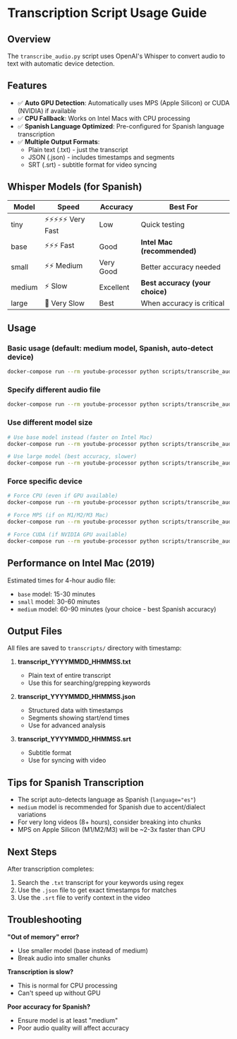 # Transcription Script Usage Guide

## Overview
The `transcribe_audio.py` script uses OpenAI's Whisper to convert audio to text with automatic device detection.

## Features
- ✅ **Auto GPU Detection**: Automatically uses MPS (Apple Silicon) or CUDA (NVIDIA) if available
- ✅ **CPU Fallback**: Works on Intel Macs with CPU processing
- ✅ **Spanish Language Optimized**: Pre-configured for Spanish language transcription
- ✅ **Multiple Output Formats**:
  - Plain text (.txt) - just the transcript
  - JSON (.json) - includes timestamps and segments
  - SRT (.srt) - subtitle format for video syncing

## Whisper Models (for Spanish)

| Model | Speed | Accuracy | Best For |
|-------|-------|----------|----------|
| tiny | ⚡⚡⚡⚡⚡ Very Fast | Low | Quick testing |
| base | ⚡⚡⚡ Fast | Good | **Intel Mac (recommended)** |
| small | ⚡⚡ Medium | Very Good | Better accuracy needed |
| medium | ⚡ Slow | Excellent | **Best accuracy (your choice)** |
| large | 🐌 Very Slow | Best | When accuracy is critical |

## Usage

### Basic usage (default: medium model, Spanish, auto-detect device)
```bash
docker-compose run --rm youtube-processor python scripts/transcribe_audio.py
```

### Specify different audio file
```bash
docker-compose run --rm youtube-processor python scripts/transcribe_audio.py audio/my_file.mp3
```

### Use different model size
```bash
# Use base model instead (faster on Intel Mac)
docker-compose run --rm youtube-processor python scripts/transcribe_audio.py audio/my_file.mp3 base

# Use large model (best accuracy, slower)
docker-compose run --rm youtube-processor python scripts/transcribe_audio.py audio/my_file.mp3 large
```

### Force specific device
```bash
# Force CPU (even if GPU available)
docker-compose run --rm youtube-processor python scripts/transcribe_audio.py audio/my_file.mp3 medium cpu

# Force MPS (if on M1/M2/M3 Mac)
docker-compose run --rm youtube-processor python scripts/transcribe_audio.py audio/my_file.mp3 medium mps

# Force CUDA (if NVIDIA GPU available)
docker-compose run --rm youtube-processor python scripts/transcribe_audio.py audio/my_file.mp3 medium cuda
```

## Performance on Intel Mac (2019)

Estimated times for 4-hour audio file:

- `base` model: 15-30 minutes
- `small` model: 30-60 minutes
- `medium` model: 60-90 minutes (your choice - best Spanish accuracy)

## Output Files

All files are saved to `transcripts/` directory with timestamp:

1. **transcript_YYYYMMDD_HHMMSS.txt**
   - Plain text of entire transcript
   - Use this for searching/grepping keywords

2. **transcript_YYYYMMDD_HHMMSS.json**
   - Structured data with timestamps
   - Segments showing start/end times
   - Use for advanced analysis

3. **transcript_YYYYMMDD_HHMMSS.srt**
   - Subtitle format
   - Use for syncing with video

## Tips for Spanish Transcription

- The script auto-detects language as Spanish (`language="es"`)
- `medium` model is recommended for Spanish due to accent/dialect variations
- For very long videos (8+ hours), consider breaking into chunks
- MPS on Apple Silicon (M1/M2/M3) will be ~2-3x faster than CPU

## Next Steps

After transcription completes:
1. Search the `.txt` transcript for your keywords using regex
2. Use the `.json` file to get exact timestamps for matches
3. Use the `.srt` file to verify context in the video

## Troubleshooting

**"Out of memory" error?**
- Use smaller model (base instead of medium)
- Break audio into smaller chunks

**Transcription is slow?**
- This is normal for CPU processing
- Can't speed up without GPU

**Poor accuracy for Spanish?**
- Ensure model is at least "medium"
- Poor audio quality will affect accuracy
